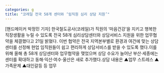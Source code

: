 ```yaml
---
categories: g
title: "코레일 전국 58개 센터와 ‘임직원 심리 상담 지원’"
---
```

[핸드메이커 박정민 기자] 한국철도공사(코레일)가 직원의 ‘마음건강’을 지키고 행복한 직장생활을 누릴 수 있도록 전국 58개 심리상담센터와 상담서비스 지원을 위한 업무협약을 체결했다고 21일 밝혔다. 이번 협약은 전국 지역본부별로 환경과 여건에 맞는 상담센터를 선정해 현업 임직원들이 쉽고 편리하게 상담서비스를 받을 수 있도록 했다.이를 위해 올해 총 58개 상담센터와 업무협약을 맺었으며 상담 수요가 늘어난 부산·세종에는 센터를 확대하고 동해·익산·여수·울산은 새로 추가했다.상담 내용은 ▲업무 스트레스 ▲가족문제 ▲대인갈등 등 업무
